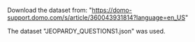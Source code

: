 

Download the dataset from: "https://domo-support.domo.com/s/article/360043931814?language=en_US"

The dataset "JEOPARDY_QUESTIONS1.json" was used.
